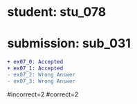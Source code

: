 # student: stu_078
# submission: sub_031

```diff
+ ex07_0: Accepted
+ ex07_1: Accepted
- ex07_2: Wrong Answer
- ex07_3: Wrong Answer
```
#incorrect=2
#correct=2
